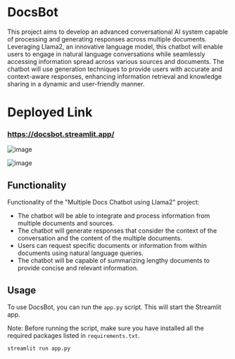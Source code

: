 # DocsBot
This project aims to develop an advanced conversational AI system capable of processing and generating responses across multiple documents. Leveraging Llama2, an innovative language model, this chatbot will enable users to engage in natural language conversations while seamlessly accessing information spread across various sources and documents. The chatbot will use generation techniques to provide users with accurate and context-aware responses, enhancing information retrieval and knowledge sharing in a dynamic and user-friendly manner.

# Deployed Link
### https://docsbot.streamlit.app/



![image](https://github.com/SubhashishMahapatra/Streamlit-LLM-Hackathon/assets/85564014/5bfeb78e-36d3-4583-a31d-0cae8c394264)

![image](https://github.com/SubhashishMahapatra/Streamlit-LLM-Hackathon/assets/85564014/0602616a-c9f2-489a-bfef-0b243cd1fdb8)


## Functionality
Functionality of the "Multiple Docs Chatbot using Llama2" project:

- The chatbot will be able to integrate and process information from multiple documents and sources.
- The chatbot will generate responses that consider the context of the conversation and the content of the multiple documents.
- Users can request specific documents or information from within documents using natural language queries.
- The chatbot will be capable of summarizing lengthy documents to provide concise and relevant information.

## Usage
To use DocsBot, you can run the `app.py` script. This will start the Streamlit app.

Note: Before running the script, make sure you have installed all the required packages listed in `requirements.txt`.

```python
streamlit run app.py
```
